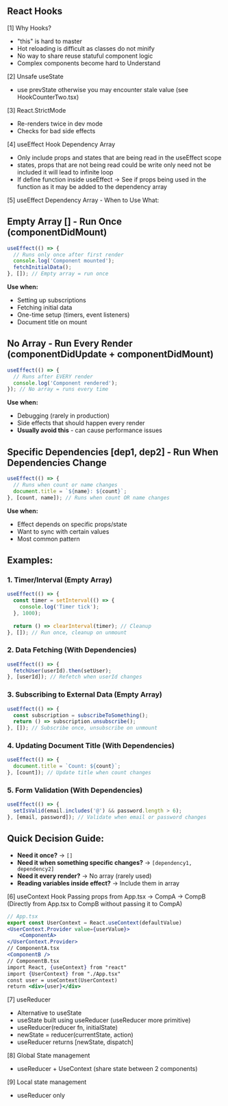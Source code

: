 ## React Hooks
[1] Why Hooks?
- "this" is hard to master
- Hot reloading is difficult as classes do not minify
- No way to share reuse statuful component logic
- Complex components become hard to Understand

[2] Unsafe useState
- use prevState otherwise you may encounter stale value  (see HookCounterTwo.tsx)

[3] React.StrictMode
- Re-renders twice in dev mode
- Checks for bad side effects

[4] useEffect Hook Dependency Array
- Only include props and states that are being read in the useEffect scope
- states, props that are not being read could be write only need not be included it will lead to infinite loop
- If define function inside useEffect -> See if props being used in the function as it may be added to the dependency array

[5] useEffect Dependency Array - When to Use What:

## Empty Array [] - Run Once (componentDidMount)
```jsx
useEffect(() => {
  // Runs only once after first render
  console.log('Component mounted');
  fetchInitialData();
}, []); // Empty array = run once
```
**Use when:**
- Setting up subscriptions
- Fetching initial data
- One-time setup (timers, event listeners)
- Document title on mount

## No Array - Run Every Render (componentDidUpdate + componentDidMount)
```jsx
useEffect(() => {
  // Runs after EVERY render
  console.log('Component rendered');
}); // No array = runs every time
```
**Use when:**
- Debugging (rarely in production)
- Side effects that should happen every render
- **Usually avoid this** - can cause performance issues

## Specific Dependencies [dep1, dep2] - Run When Dependencies Change
```jsx
useEffect(() => {
  // Runs when count or name changes
  document.title = `${name}: ${count}`;
}, [count, name]); // Runs when count OR name changes
```
**Use when:**
- Effect depends on specific props/state
- Want to sync with certain values
- Most common pattern

## Examples:

### 1. Timer/Interval (Empty Array)
```jsx
useEffect(() => {
  const timer = setInterval(() => {
    console.log('Timer tick');
  }, 1000);
  
  return () => clearInterval(timer); // Cleanup
}, []); // Run once, cleanup on unmount
```

### 2. Data Fetching (With Dependencies)
```jsx
useEffect(() => {
  fetchUser(userId).then(setUser);
}, [userId]); // Refetch when userId changes
```

### 3. Subscribing to External Data (Empty Array)
```jsx
useEffect(() => {
  const subscription = subscribeToSomething();
  return () => subscription.unsubscribe();
}, []); // Subscribe once, unsubscribe on unmount
```

### 4. Updating Document Title (With Dependencies)
```jsx
useEffect(() => {
  document.title = `Count: ${count}`;
}, [count]); // Update title when count changes
```

### 5. Form Validation (With Dependencies)
```jsx
useEffect(() => {
  setIsValid(email.includes('@') && password.length > 6);
}, [email, password]); // Validate when email or password changes
```

## Quick Decision Guide:
- **Need it once?** → `[]`
- **Need it when something specific changes?** → `[dependency1, dependency2]`
- **Need it every render?** → No array (rarely used)
- **Reading variables inside effect?** → Include them in array

[6] useContext Hook
Passing props from App.tsx -> CompA -> CompB (Directly from App.tsx to CompB without passing it to CompA)
```jsx
// App.tsx
export const UserContext = React.useContext(defaultValue)
<UserContext.Provider value={userValue}>
    <ComponentA>
</UserContext.Provider>
// ComponentA.tsx
<ComponentB />
// ComponentB.tsx
import React, {useContext} from "react"
import {UserContext} from "./App.tsx"
const user = useContext(UserContext)
return <div>{user}</div>
```

[7] useReducer
- Alternative to useState
- useState built using useReducer (useReducer more primitive)
- useReducer(reducer fn, initialState)
- newState = reducer(currentState, action)
- useReducer returns [newState, dispatch]

[8] Global State management
- useReducer + UseContext (share state between 2 components)

[9] Local state management
- useReducer only